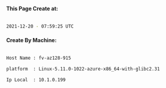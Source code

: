 
   
#### This Page Create at:

```bash

2021-12-20 - 07:59:25 UTC

```

#### Create By Machine:

```bash

Host Name : fv-az128-915

platform  : Linux-5.11.0-1022-azure-x86_64-with-glibc2.31

Ip Local  : 10.1.0.199

```

